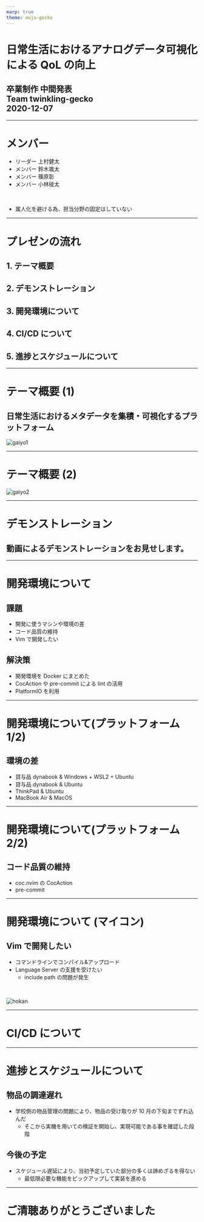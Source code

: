 ```yaml
---
marp: true
theme: moja-gecko
---
```


<!-- _class: cover -->

# 日常生活におけるアナログデータ可視化による QoL の向上

## 卒業制作 中間発表<br>Team twinkling-gecko<br>2020-12-07

---

# メンバー

- リーダー 上村健太
- メンバー 鈴木颯太
- メンバー 篠原彰
- メンバー 小林稜太

<br>

- 属人化を避ける為、担当分野の固定はしていない

<!--
スクラム開発における"属人性の排除"の解釈については諸説ある
ここでは、うちの学校の卒制でありがちな"完全な役割分担"を避ける という意味合い
http://bonotake.hatenablog.com/entry/2018/01/12/085058
-->

---

# プレゼンの流れ

## 1. テーマ概要

## 2. デモンストレーション

## 3. 開発環境について

## 4. CI/CD について

## 5. 進捗とスケジュールについて

---

# テーマ概要 (1)

## 日常生活におけるメタデータを集積・可視化するプラットフォーム

![gaiyo1](https://user-images.githubusercontent.com/38117745/100575189-eb9e7d00-331e-11eb-8757-a23831aa3131.png)

<!-- 日常生活におけるメタデータを集積・可視化するプラットフォーム -->

<!-- TODO 図をいい感じに直す -->

---

# テーマ概要 (2)

![gaiyo2](https://user-images.githubusercontent.com/38117745/100575928-6f0c9e00-3320-11eb-805f-56168bfdfde9.png)

<!--
技術的な図
私達は各家庭にセンサーを設置し、そこから得られるメタデータを集約、消費者へは通知や依存性チェックを、企業へは需要予測の最適化といった利活用をするプラットフォームの構築を目指しています。
-->

<!-- TODO 図をいい感じに直す -->

---

# デモンストレーション

## 動画によるデモンストレーションをお見せします。

<!--
この動画の中で、
- はかりで重量を測ってるシーン
- BLEのブロードキャストの傍受
- プラットフォームへ登録されてるところ
を撮影してそれっぽくつなぎ合わせるといいかも
-->

---

# 開発環境について

## 課題

- 開発に使うマシンや環境の差
- コード品質の維持
- Vim で開発したい

## 解決策

- 開発環境を Docker にまとめた
- CocAction や pre-commit による lint の活用
- PlatformIO を利用

---

# 開発環境について(プラットフォーム 1/2)

## 環境の差

- 貸与品 dynabook & Windows + WSL2 + Ubuntu
- 貸与品 dynabook & Ubuntu
- ThinkPad & Ubuntu
- MacBook Air & MacOS

<!--
チーム内で環境が割とバラバラ。今回はDocker+docker-composeで環境を構築し、環境に起因するトラブルを避けた。
-->

---

# 開発環境について(プラットフォーム 2/2)

## コード品質の維持

- coc.nvim の CocAction
- pre-commit

<!--
複数人で開発する際に問題となるのがコード品質の維持。コードスタイル等の差異は1アクションでLanguage Serverのフォーマット機能を呼び出せるCocActionやpre-commitによる検査により補正する
-->

---

# 開発環境について (マイコン)

## Vim で開発したい

- コマンドラインでコンパイル&アップロード
- Language Server の支援を受けたい
  - include path の問題が発生

<br>

![hokan](https://user-images.githubusercontent.com/38117745/100571642-f7864100-3316-11eb-83ef-dfd4a2e99983.png)

<!--
マイコンの開発をするに当たり、Arduinoプラットフォームを利用する前提で、3つの環境を試した。

1. Arduino IDE
2. Arduino CLI
3. PlatformIO

最終的に私達のチームではPlatformIOをDockerに閉じ込めた環境を構築し、使用することとした。

Arduino IDEは手軽だが、IDEとしての使い勝手が悪いので、物品の検品を兼ねた最初期のテストにのみ使用。

任意のエディタを使うことを前提に、CLIツールによるコンパイル&アップロードとライブラリの管理のソリューションを模索した。
Arduino CLIはArduino公式でサポートされているコマンドラインツールで、当初はこれをベースにDockerに閉じ込めて、ライブラリの格納先をホストと共有することで環境を作ろうとした。
しかし、C++のLanguage Serverがこのライブラリをincludeできなかった為、断念。

PlatformIOをベースにすることとし、ライブラリ郡はPlatformIOの持つライブラリ管理システムに乗っかり、出力されるLanguage Server用のinclude pathを記述したファイルのパスを置換することで対応。

ホストの環境を汚さず、VimでC++のLanguage Serverであるcclsの支援を受けながらコーディングし、ターミナルからビルドとアップロードする環境を用意した。
-->

---

# CI/CD について

---

# 進捗とスケジュールについて

## 物品の調達遅れ

- 学校側の物品管理の問題により、物品の受け取りが 10 月の下旬までずれ込んだ
  - そこから実機を用いての検証を開始し、実現可能である事を確認した段階

## 今後の予定

- スケジュール遅延により、当初予定していた部分の多くは諦めざるを得ない
  - 最低限必要な機能をピックアップして実装を進める

---

<!-- _class: back-cover -->

# ご清聴ありがとうございました

<!--
質疑応答用メモ
- Amazonの自動発注秤
- ATOM Sensor
 -->

